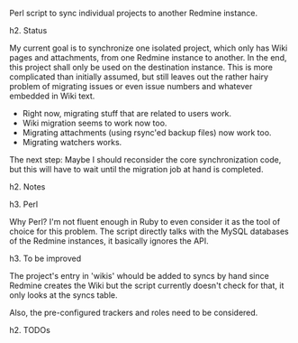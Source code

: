 Perl script to sync individual projects to another Redmine instance.

h2. Status

My current goal is to synchronize one isolated project, which only
has Wiki pages and attachments, from one Redmine instance to another.
In the end, this project shall only be used on the destination instance.
This is more complicated than initially assumed, but still leaves out
the rather hairy problem of migrating issues or even issue numbers and
whatever embedded in Wiki text.

* Right now, migrating stuff that are related to users work.
* Wiki migration seems to work now too.
* Migrating attachments (using rsync'ed backup files) now work too.
* Migrating watchers works.

The next step: Maybe I should reconsider the core synchronization code,
but this will have to wait until the migration job at hand is completed.

h2. Notes

h3. Perl

Why Perl?  I'm not fluent enough in Ruby to even consider it as the
tool of choice for this problem.  The script directly talks with
the MySQL databases of the Redmine instances, it basically ignores
the API.

h3. To be improved

The project's entry in 'wikis' whould be added to syncs by hand
since Redmine creates the Wiki but the script currently doesn't
check for that, it only looks at the syncs table.

Also, the pre-configured trackers and roles need to be considered.

h2. TODOs

